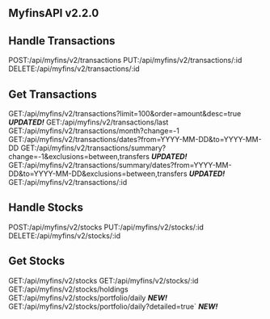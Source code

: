 ## MyfinsAPI v2.2.0  

## Handle Transactions
POST:/api/myfins/v2/transactions
PUT:/api/myfins/v2/transactions/:id
DELETE:/api/myfins/v2/transactions/:id

## Get Transactions
GET:/api/myfins/v2/transactions?limit=100&order=amount&desc=true _**UPDATED!**_
GET:/api/myfins/v2/transactions/last
GET:/api/myfins/v2/transactions/month?change=-1
GET:/api/myfins/v2/transactions/dates?from=YYYY-MM-DD&to=YYYY-MM-DD
GET:/api/myfins/v2/transactions/summary?change=-1&exclusions=between,transfers _**UPDATED!**_
GET:/api/myfins/v2/transactions/summary/dates?from=YYYY-MM-DD&to=YYYY-MM-DD&exclusions=between,transfers _**UPDATED!**_
GET:/api/myfins/v2/transactions/:id

## Handle Stocks
POST:/api/myfins/v2/stocks
PUT:/api/myfins/v2/stocks/:id
DELETE:/api/myfins/v2/stocks/:id

## Get Stocks
GET:/api/myfins/v2/stocks
GET:/api/myfins/v2/stocks/:id
GET:/api/myfins/v2/stocks/holdings 
GET:/api/myfins/v2/stocks/portfolio/daily _**NEW!**_
GET:/api/myfins/v2/stocks/portfolio/daily?detailed=true` _**NEW!**_